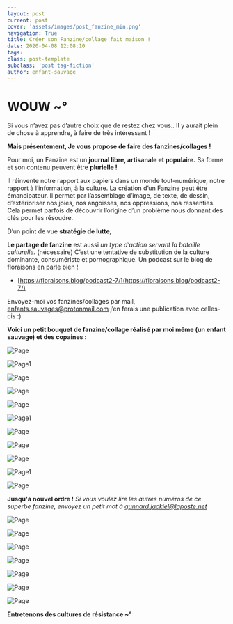 ```yaml
---
layout: post
current: post
cover: 'assets/images/post_fanzine_min.png'
navigation: True
title: Créer son Fanzine/collage fait maison ! 
date: 2020-04-08 12:08:10
tags:
class: post-template
subclass: 'post tag-fiction'
author: enfant-sauvage
---
```


# WOUW ~°

Si vous n’avez pas d’autre choix que de restez chez vous..
Il y aurait plein de chose à apprendre, à faire de très intéressant !

**Mais présentement, Je vous propose de faire des fanzines/collages !**

Pour moi, un Fanzine est un **journal libre, artisanale et populaire.**
Sa forme et son contenu peuvent être **plurielle !**

Il réinvente notre rapport aux papiers dans un monde tout-numérique, notre rapport à l’information, à la culture.
La création d’un Fanzine peut être émancipateur. Il permet par l’assemblage d’image, de texte, de dessin, d’extérioriser nos joies, nos angoisses, nos oppressions, nos ressenties. Cela permet parfois de découvrir l’origine d’un problème nous donnant des clés pour les résoudre.

D’un point de vue **stratégie de lutte**,

**Le partage de fanzine** est aussi *un type d’action servant la bataille culturelle.* (nécessaire)
C’est une tentative de substitution de la culture dominante, consumériste et pornographique.
Un podcast sur le blog de floraisons en parle bien !
- [https://floraisons.blog/podcast2-7/](https://floraisons.blog/podcast2-7/) 

Envoyez-moi vos fanzines/collages par mail, enfants.sauvages@protonmail.com
j’en ferais une publication avec celles-cis :)

**Voici un petit bouquet de fanzine/collage réalisé par moi même (un enfant sauvage) et des copaines :**

![Page](/assets/images/z_page1.jpg)

![Page1](/assets/images/z_page2.jpg)

![Page](/assets/images/z_page3.jpg)

![Page](/assets/images/z_page4.jpg)

![Page](/assets/images/z_collage1.jpg)

![Page1](/assets/images/z_collage2.jpg)

![Page](/assets/images/z_collage3.jpg)

![Page](/assets/images/z_collage4.jpg)

![Page](/assets/images/z_collage5.jpg)

![Page1](/assets/images/z_collage6.jpg)

![Page](/assets/images/z_collage7.jpg)

**Jusqu'à nouvel ordre !** *Si vous voulez lire les autres numéros de ce superbe fanzine, envoyez un petit mot à gunnard.jackiel@laposte.net*

![Page](/assets/images/z_fanzine1.PNG)

![Page](/assets/images/z_fanzine2.PNG)

![Page](/assets/images/z_fanzine3.PNG)

![Page](/assets/images/z_fanzine4.PNG)

![Page](/assets/images/z_fanzine5.PNG)

![Page](/assets/images/z_fanzine6.PNG)

![Page](/assets/images/z_fanzine7.PNG)

**Entretenons des cultures de résistance ~°**

